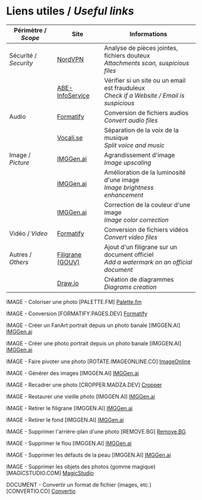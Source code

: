 # Liens utiles / *Useful links*

| Périmètre / *Scope* | Site | Informations |
| --- | --- | --- |
| Sécurité / *Security* | [NordVPN](https://nordvpn.com/fr/file-checker/) | Analyse de pièces jointes, fichiers douteux </br> *Attachments scan, suspicious files* |
|  | [ABE-InfoService](https://www.abe-infoservice.fr/liste-noire/listes-noires-et-alertes-des-autorites) | Vérifier si un site ou un email est frauduleux </br> *Check if a Website / Email is suspicious* |
| Audio | [Formatify](https://formatify.pages.dev/convert) | Conversion de fichiers audios </br> *Convert audio files* |
|  | [Vocali.se](https://vocali.se/en) | Séparation de la voix de la musique </br> *Split voice and music* |
| Image / *Picture* | [IMGGen.ai](https://imggen.ai/tools/upscale-image) | Agrandissement d'image </br> *Image upscaling* |
| | [IMGGen.ai](https://imggen.ai/tools/retouch-photo) | Amélioration de la luminosité d'une image </br> *Image brightness enhancement* |
| | [IMGGen.ai](https://imggen.ai/tools/color-correction) | Correction de la couleur d'une image </br> *Image color correction* |
| Vidéo / *Video* | [Formatify](https://formatify.pages.dev/convert) | Conversion de fichiers vidéos </br> *Convert video files* |
| Autres / *Others* | [Filigrane (GOUV)](https://filigrane.beta.gouv.fr/) | Ajout d'un filigrane sur un document officiel </br> *Add a watermark on an official document* |
| | [Draw.io](https://app.diagrams.net/) | Création de diagrammes </br> *Diagrams creation* |

IMAGE - Coloriser une photo [PALETTE.FM]
[Palette.fm](https://palette.fm/)


IMAGE - Conversion [FORMATIFY.PAGES.DEV]
[Formatify](https://formatify.pages.dev/convert)


IMAGE - Créer un FanArt portrait depuis un photo banale [IMGGEN.AI]
[IMGGen.ai](https://imggen.ai/tools/personalized-image-generator)


IMAGE - Créer une photo portrait depuis un photo banale [IMGGEN.AI]
[IMGGen.ai](https://imggen.ai/tools/ai-headshot-generator)


IMAGE - Faire pivoter une photo [ROTATE.IMAGEONLINE.CO]
[ImageOnline](https://rotate.imageonline.co/)


IMAGE - Générer des images [IMGGEN.AI]
[IMGGen.ai](https://imggen.ai/)


IMAGE - Recadrer une photo [CROPPER.MADZA.DEV]
[Cropper](https://cropper.madza.dev/)


IMAGE - Restaurer une vieille photo [IMGGEN.AI]
[IMGGen.ai](https://imggen.ai/tools/image-restoration)


IMAGE - Retirer le filigrane [IMGGEN.AI]
[IMGGen.ai](https://imggen.ai/tools/watermark-remover)


IMAGE - Retirer le fond [IMGGEN.AI]
[IMGGen.ai](https://imggen.ai/tools/background-remover)


IMAGE - Supprimer l'arrière-plan d'une photo [REMOVE.BG]
[Remove.BG](https://www.remove.bg/fr)


IMAGE - Supprimer le flou [IMGGEN.AI]
[IMGGen.ai](https://imggen.ai/tools/unblur-image)


IMAGE - Supprimer les défauts de la peau [IMGGEN.AI]
[IMGGen.ai](https://imggen.ai/tools/sharpen-portraits)


IMAGE - Supprimer les objets des photos (gomme magique) [MAGICSTUDIO.COM]
[MagicStudio](https://magicstudio.com/fr/magiceraser/)




DOCUMENT - Convertir un format de fichier (images, etc.) [CONVERTIO.CO]
[Convertio](https://convertio.co/fr/)


